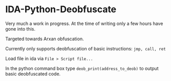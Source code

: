 # IDA-Python-Deobfuscate  
  
Very much a work in progress. At the time of writing only a few hours have gone into this.

Targeted towards Arxan obfuscation.

Currently only supports deobfuscation of basic instructions: `jmp, call, ret`

Load file in ida via `File > Script file...`

In the python command box type `deob_print(address_to_deob)` to output basic deobfuscated code.
